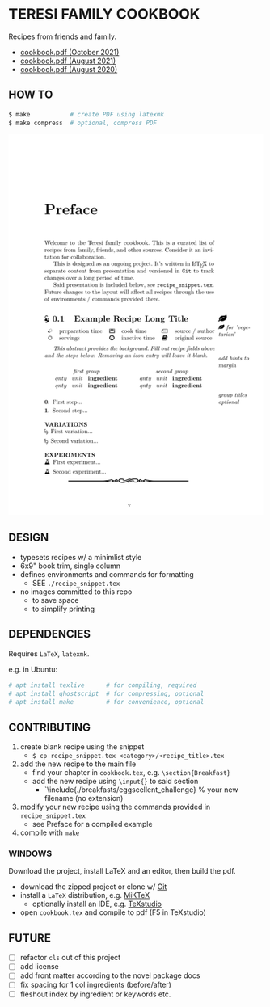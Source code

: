 # TERESI FAMILY COOKBOOK

Recipes from friends and family.

- [cookbook.pdf (October 2021)](https://github.com/teresi/teresi.github.io/blob/master/cookbook/archive/cookbook_20211023.pdf)
- [cookbook.pdf (August 2021)](https://github.com/teresi/teresi.github.io/blob/master/cookbook/archive/cookbook_20210806.pdf)
- [cookbook.pdf (August 2020)](https://github.com/teresi/teresi.github.io/blob/master/cookbook/archive/cookbook_20200809.pdf)


## HOW TO

```bash
$ make           # create PDF using latexmk
$ make compress  # optional, compress PDF
```

![preface](https://github.com/teresi/teresi.github.io/blob/master/preface.png)

## DESIGN
- typesets recipes w/ a minimlist style
- 6x9" book trim, single column
- defines environments and commands for formatting
    - SEE `./recipe_snippet.tex`
- no images committed to this repo
    - to save space
    - to simplify printing


## DEPENDENCIES
Requires `LaTeX`, `latexmk`.

e.g. in Ubuntu:
```bash
# apt install texlive      # for compiling, required
# apt install ghostscript  # for compressing, optional
# apt install make         # for convenience, optional
```

## CONTRIBUTING

1. create blank recipe using the snippet
    - `$ cp recipe_snippet.tex <category>/<recipe_title>.tex`
2. add the new recipe to the main file
    - find your chapter in `cookbook.tex`, e.g. `\section{Breakfast}`
    - add the new recipe using `\input{}` to said section
        - `\include{./breakfasts/eggscellent_challenge}  % your new filename (no extension)
3. modify your new recipe using the commands provided in `recipe_snippet.tex`
    - see Preface for a compiled example
4. compile with `make`


### WINDOWS
Download the project, install LaTeX and an editor, then build the pdf.

- download the zipped project or clone w/ [Git](https://www.atlassian.com/git/tutorials/install-git#windows)
- install a `LaTeX` distribution, e.g. [MiKTeX](https://miktex.org/howto/install-miktex)
  + optionally install an IDE, e.g. [TeXstudio](https://www.texstudio.org/)
- open `cookbook.tex` and compile to pdf (F5 in TeXstudio)


## FUTURE

- [ ] refactor `cls` out of this project
- [ ] add license
- [ ] add front matter according to the novel package docs
- [ ] fix spacing for 1 col ingredients (before/after)
- [ ] fleshout index by ingredient or keywords etc.
